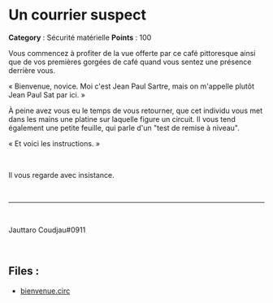 # Un courrier suspect

**Category** : Sécurité matérielle
**Points** : 100

Vous commencez à profiter de la vue offerte par ce café pittoresque ainsi que de vos premières gorgées de café quand vous sentez une présence derrière vous.

«  Bienvenue, novice. Moi c'est Jean Paul Sartre, mais on m'appelle plutôt Jean Paul Sat par ici. » 

À peine avez vous eu le temps de vous retourner, que cet individu vous met dans les mains une platine sur laquelle figure un circuit. Il vous tend également une petite feuille, qui parle d'un "test de remise à niveau".

« Et voici les instructions. »

<p class="space">&nbsp;</p>

Il vous regarde avec insistance.

<p class="space">&nbsp;</p>

***  

<p class="space">&nbsp;</p>

<div class="author">Jauttaro Coudjau#0911</div>

<p class="space">&nbsp;</p>

## Files : 
 - [bienvenue.circ](./bienvenue.circ)


